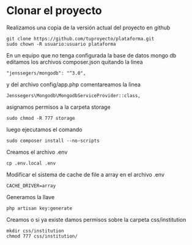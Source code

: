 <!-- TITLE: Instalación y configuración COPO -->
<!-- SUBTITLE: A quick summary of Instalacion Y Configuracion Copo -->

# Clonar el proyecto
Realizamos una copia de la versión actual del proyecto en github

```text
git clone https://github.com/tuproyecto/plataforma.git
sudo chown -R usuario:usuario plataforma
```

En un equipo que no tenga configurada la base de datos mongo db editamos los archivos composer.json quitando la linea 
```text
"jenssegers/mongodb": "^3.0",
```

y del archivo config/app.php comentareamos la linea

```text
Jenssegers\Mongodb\MongodbServiceProvider::class,
```

asignamos permisos a la carpeta storage 
```text
sudo chmod -R 777 storage
```

luego ejecutamos el comando 

```text
sudo composer install --no-scripts
```
Creamos el archivo .env
```text
cp .env.local .env
```
Modificar el sistema de cache de file a array en el archivo .env 
```text
CACHE_DRIVER=array
```
Generamos la llave
```text
php artisan key:generate
```
Creamos o si ya existe damos permisos sobre la carpeta css/institution
```text
mkdir css/institution
chmod 777 css/institution/
```
